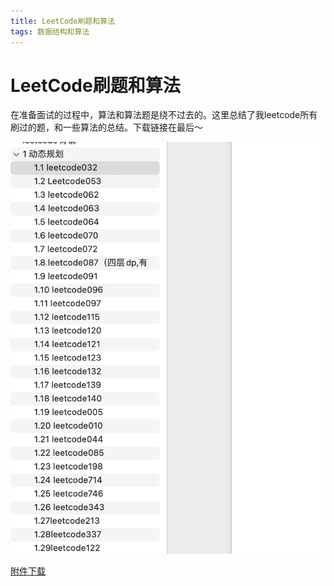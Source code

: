 ```yaml
---
title: LeetCode刷题和算法
tags: 数据结构和算法
---
```

# LeetCode刷题和算法

​	在准备面试的过程中，算法和算法题是绕不过去的。这里总结了我leetcode所有刷过的题，和一些算法的总结。下载链接在最后～

![](../assets/image/blog/leetcode/shot.png)

[附件下载](../assets/files/leetcode.docx)

